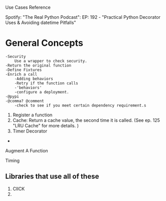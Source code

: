 Use Cases
Reference

Spotify: "The Real Python Podcast":
EP: 192 - "Practical Python Decorator Uses & Avoiding datetime Pitfalls"

# General Concepts
    -Security
        Use a wrapper to check security.
    -Return the original function
    -Define Fixtures
    -Enrich a call
        -Adding behaviors
        -Retry if the function calls
        -'behaviors'
        -configure a deployment. 
    -@pypi
    -@comma? @comment
        -check to see if you meet certain dependency requirement.s

1. Register a function
2. Cache: Return a cache value, the second time it is called. (See ep. 125 "LRU Cache" for more details. )
3. Timer Decorator
-
Augment A Function

Timing


## Libraries that use all of these
1. ClICK
2. 
